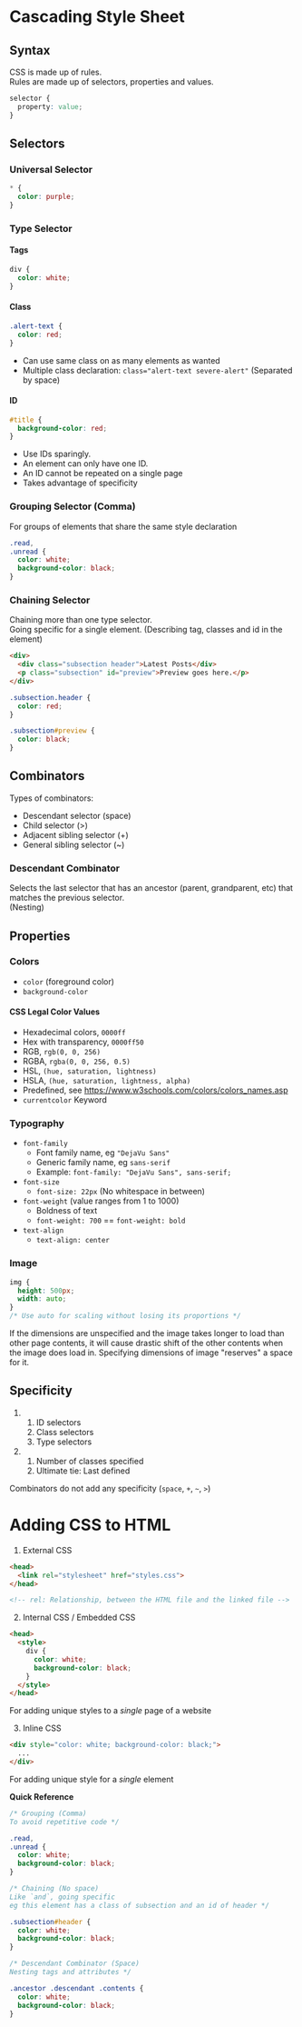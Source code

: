 # Cascading Style Sheet
## Syntax
CSS is made up of rules.  
Rules are made up of selectors, properties and values.
```css
selector {
  property: value;
}
```

## Selectors
### Universal Selector
```css
* {
  color: purple;
}
```

### Type Selector
#### Tags
```css
div {
  color: white;
}
```

#### Class
```css
.alert-text {
  color: red;
}
```
- Can use same class on as many elements as wanted
- Multiple class declaration: `class="alert-text severe-alert"` (Separated by space)

#### ID
```css
#title {
  background-color: red;
}
```
- Use IDs sparingly.
- An element can only have one ID.
- An ID cannot be repeated on a single page
- Takes advantage of specificity

### Grouping Selector (Comma)
For groups of elements that share the same style declaration
```css
.read,
.unread {
  color: white;
  background-color: black;
}
```

### Chaining Selector
Chaining more than one type selector.  
Going specific for a single element. (Describing tag, classes and id in the element)
```html
<div>
  <div class="subsection header">Latest Posts</div>
  <p class="subsection" id="preview">Preview goes here.</p>
</div>
```
```css
.subsection.header {
  color: red;
}

.subsection#preview {
  color: black;
}
```

## Combinators
Types of combinators:
- Descendant selector (space)
- Child selector (>)
- Adjacent sibling selector (+)
- General sibling selector (~)

### Descendant Combinator
Selects the last selector that has an ancestor (parent, grandparent, etc) that matches the previous selector.  
(Nesting)

## Properties
### Colors
- `color` (foreground color)
- `background-color`

#### CSS Legal Color Values
- Hexadecimal colors, `0000ff`
- Hex with transparency, `0000ff50`
- RGB, `rgb(0, 0, 256)`
- RGBA, `rgba(0, 0, 256, 0.5)`
- HSL, `(hue, saturation, lightness)`
- HSLA, `(hue, saturation, lightness, alpha)`
- Predefined, see https://www.w3schools.com/colors/colors_names.asp
- `currentcolor` Keyword

### Typography
- `font-family`
    - Font family name, eg `"DejaVu Sans"`
    - Generic family name, eg `sans-serif`
    - Example: `font-family: "DejaVu Sans", sans-serif;`
- `font-size`
    - `font-size: 22px` (No whitespace in between)
- `font-weight` (value ranges from 1 to 1000)
    - Boldness of text
    - `font-weight: 700` == `font-weight: bold`
- `text-align`
    - `text-align: center`

### Image
```css
img {
  height: 500px;
  width: auto;
}
/* Use auto for scaling without losing its proportions */
```

If the dimensions are unspecified and the image takes longer to load than other page contents, it will cause drastic shift of the other contents when the image does load in. Specifying dimensions of image "reserves" a space for it.

## Specificity
1. 
    1. ID selectors
    2. Class selectors
    3. Type selectors

2.  1. Number of classes specified 
    2. Ultimate tie: Last defined

Combinators do not add any specificity (`space`, `+`, `~`, `>`)

# Adding CSS to HTML
1. External CSS
```html
<head>
  <link rel="stylesheet" href="styles.css">
</head>

<!-- rel: Relationship, between the HTML file and the linked file -->
```

2. Internal CSS / Embedded CSS
```html
<head>
  <style>
    div {
      color: white;
      background-color: black;
    }
  </style>
</head>
```

For adding unique styles to a *single* page of a website

3. Inline CSS
```html
<div style="color: white; background-color: black;">
  ...
</div>
```

For adding unique style for a *single* element

**Quick Reference**
```css
/* Grouping (Comma) 
To avoid repetitive code */

.read,
.unread {
  color: white;
  background-color: black;
}
```

```css
/* Chaining (No space)
Like `and`, going specific
eg this element has a class of subsection and an id of header */

.subsection#header {
  color: white;
  background-color: black;
}
```

```css
/* Descendant Combinator (Space)
Nesting tags and attributes */

.ancestor .descendant .contents {
  color: white;
  background-color: black;
}
```